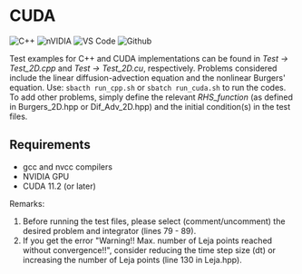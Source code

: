 # CUDA

![C++](https://img.shields.io/badge/c++-%2300599C.svg?style=for-the-badge&logo=c%2B%2B&logoColor=white)
![nVIDIA](https://img.shields.io/badge/nVIDIA-%2376B900.svg?style=for-the-badge&logo=nVIDIA&logoColor=white)
![VS Code](https://img.shields.io/badge/VSCode-0078D4?style=for-the-badge&logo=visual%20studio%20code&logoColor=white)
![Github](https://img.shields.io/badge/GitHub-100000?style=for-the-badge&logo=github&logoColor=white)

Test examples for C++ and CUDA implementations can be found in *Test &rarr; Test_2D.cpp* and *Test &rarr; Test_2D.cu*, respectively. Problems considered include the linear diffusion-advection equation and the nonlinear Burgers' equation. Use: `sbacth run_cpp.sh` or `sbatch run_cuda.sh` to run the codes. To add other problems, simply define the relevant *RHS_function* (as defined in Burgers_2D.hpp or Dif_Adv_2D.hpp) and the initial condition(s) in the test files.

## Requirements
- gcc and nvcc compilers
- NVIDIA GPU
- CUDA 11.2 (or later)

Remarks:
1. Before running the test files, please select (comment/uncomment) the desired problem and integrator (lines 79 - 89).
2. If you get the error "Warning!! Max. number of Leja points reached without convergence!!", consider reducing the time step size (dt) or increasing the number of Leja points (line 130 in Leja.hpp).  
